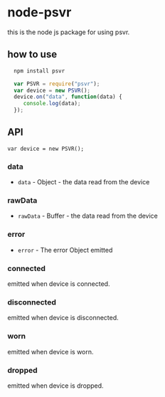 # node-psvr

this is the node js package for using psvr.

## how to use
```sh
  npm install psvr
```

```js
  var PSVR = require("psvr");
  var device = new PSVR();
  device.on("data", function(data) {
     console.log(data);
  });
```


## API
```
var device = new PSVR();
```
### data
- `data` - Object - the data read from the device

### rawData
- `rawData` - Buffer - the data read from the device

### error
- `error` - The error Object emitted

### connected
emitted when device is connected.

### disconnected
emitted when device is disconnected.

### worn
emitted when device is worn.

### dropped
emitted when device is dropped.

